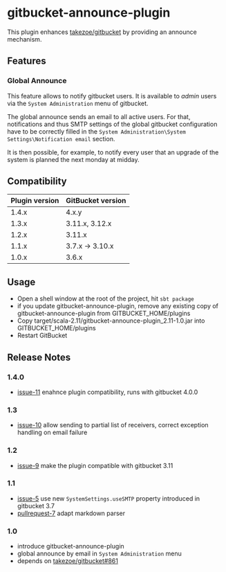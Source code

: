 # gitbucket-announce-plugin

This plugin enhances [takezoe/gitbucket](https://github.com/takezoe/gitbucket) by providing an announce mechanism.

## Features

### Global Announce

This feature allows to notify gitbucket users. It is available to _admin_ users via  the `System Administration` menu of gitbucket.

The global announce sends an email to all active users. For that, notifications and thus SMTP settings of the global gitbucket configuration have to be correctly filled in the `System Administration\System Settings\Notification email` section.

It is then possible, for example, to notify every user that an upgrade of the system is planned the next monday at midday.

## Compatibility

Plugin version | GitBucket version
:--------------|:-----------------
1.4.x          | 4.x.y
1.3.x          | 3.11.x, 3.12.x
1.2.x          | 3.11.x
1.1.x          | 3.7.x -> 3.10.x
1.0.x          | 3.6.x


## Usage

- Open a shell window at the root of the project, hit `sbt package`
- if you update gitbucket-announce-plugin, remove any existing copy of gitbucket-announce-plugin from GITBUCKET_HOME/plugins
- Copy target/scala-2.11/gitbucket-announce-plugin_2.11-1.0.jar into GITBUCKET_HOME/plugins
- Restart GitBucket

## Release Notes

### 1.4.0
- [issue-11](https://github.com/gitbucket-plugins/gitbucket-announce-plugin/issues/11) enahnce plugin compatibility, runs with gitbucket 4.0.0

### 1.3
- [issue-10](https://github.com/gitbucket-plugins/gitbucket-announce-plugin/issues/10) allow sending to partial list of receivers, correct exception handling on email failure

### 1.2
- [issue-9](https://github.com/gitbucket-plugins/gitbucket-announce-plugin/issues/9) make the plugin compatible with gitbucket 3.11

### 1.1

- [issue-5](https://github.com/gitbucket-plugins/gitbucket-announce-plugin/issues/5) use new `SystemSettings.useSMTP` property introduced in gitbucket 3.7
- [pullrequest-7](https://github.com/gitbucket-plugins/gitbucket-announce-plugin/pull/7) adapt markdown parser

### 1.0

- introduce gitbucket-announce-plugin
- global announce by email in `System Administration` menu
- depends on [takezoe/gitbucket#861](https://github.com/takezoe/gitbucket/pull/861)
